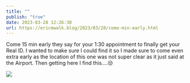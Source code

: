 ```yaml
---
title: ""
publish: "true"
date: 2023-03-28 12:26:30
url: https://ericmwalk.blog/2023/03/28/come-min-early.html
---
```


Come 15 min early they say for your 1:30 appointment to finally get your Real ID. I wanted to make sure I could find it so I made sure to come even extra early as the location of this one was not super clear as it just said at the Airport. Then getting here I find this….😒


![](https://ericmwalk.blog/uploads/2023/bea9393925.jpg)